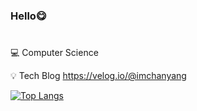 ### Hello😋 
#


💻 Computer Science



💡 Tech Blog https://velog.io/@imchanyang




[![Top Langs](https://github-readme-stats.vercel.app/api/top-langs/?username=imchanyang&langs_count=8&hide=makefile,shell&theme=dark)](https://github.com/anuraghazra/github-readme-stats)


<!--
**imchanyang/imchanyang** is a ✨ _special_ ✨ repository because its `README.md` (this file) appears on your GitHub profile.
 
Here are some ideas to get you started:

- 🔭 I’m currently working on ...
- 🌱 I’m currently learning ...
- 👯 I’m looking to collaborate on ...
- 🤔 I’m looking for help with ...
- 💬 Ask me about ...
- 📫 How to reach me: ...
- 😄 Pronouns: ...
- ⚡ Fun fact: ...
-->
